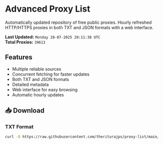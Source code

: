 # Advanced Proxy List

Automatically updated repository of free public proxies. Hourly refreshed HTTP/HTTPS proxies in both TXT and JSON formats with a web interface.

**Last Updated:** `Monday 28-07-2025 20:11:38 UTC`  
**Total Proxies:** `39613`

## Features
- Multiple reliable sources
- Concurrent fetching for faster updates
- Both TXT and JSON formats
- Detailed metadata
- Web interface for easy browsing
- Automatic hourly updates

## 📥 Download

### TXT Format
```bash
curl -O https://raw.githubusercontent.com/theriturajps/proxy-list/main/proxies.txt